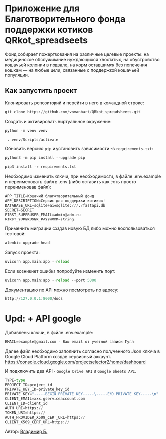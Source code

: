 # Приложение для Благотворительного фонда поддержки котиков QRkot_spreadseets

Фонд собирает пожертвования на различные целевые проекты: на медицинское обслуживание нуждающихся хвостатых, на обустройство кошачьей колонии в подвале, на корм оставшимся без попечения кошкам — на любые цели, связанные с поддержкой кошачьей популяции.

## Как запустить проект

Клонировать репозиторий и перейти в него в командной строке:

```python
git clone https://github.com/vovanbart/QRkot_spreadsheets.git
```

Cоздать и активировать виртуальное окружение:

```python
python -m venv venv
```

```python
 . venv/Scripts/activate
```

Обновить версию ```pip``` и установить зависимости из ```requirements.txt```:

```python
python3 -m pip install --upgrade pip
```

```python
pip3 install -r requirements.txt
```

Необходимо изменить ключи, при необходимости, в файле .env.example и переименовать файл в .env (либо оставить как есть просто переименовав файл):

```python
APP_TITLE=Кошачий благотворительный фонд
APP_DESCRIPTION=Сервис для поддержки котиков!
DATABASE_URL=sqlite+aiosqlite:///./fastapi.db
SECRET=SECRET
FIRST_SUPERUSER_EMAIL=admin@adm.ru
FIRST_SUPERUSER_PASSWORD=string
```

Применить миграции создав новую БД либо можно воспользоваться тестовой:

```python
alembic upgrade head
```

Запуск проекта:

```python
uvicorn app.main:app --reload
```

Если возникнет ошибка попробуйте изменить порт:

```python
uvicorn app.main:app --reload --port 5000
```

Документацию по API можно посмотреть по адресу:

```python
http://127.0.0.1:8000/docs
```

# Upd: + API google

Добавлены  ключи, в файле .env.example:

```python
EMAIL=example@gmail.com - Ваш email от учетной записи Гугл
```

Далее файл необходимо заполнить согласно полученного Json ключа в Google Cloud Platform создав сервисный аккаунт. <https://console.cloud.google.com/projectselector2/home/dashboard>

И подключить два API - ```Google Drive API``` и ```Google Sheets API```.

```python
TYPE=type
PROJECT_ID=project_id
PRIVATE_KEY_ID=private_key_id
PRIVATE_KEY="-----BEGIN PRIVATE KEY-----\-----END PRIVATE KEY-----\n"
CLIENT_EMAIL=xxx.gserviceaccount.com
CLIENT_ID=client_id
AUTH_URI=https://
TOKEN_URI=https://
AUTH_PROVIDER_X509_CERT_URL=https://
CLIENT_X509_CERT_URL=https://
```

Автор: [Владимир Б.](https://github.com/vovanbart/)
